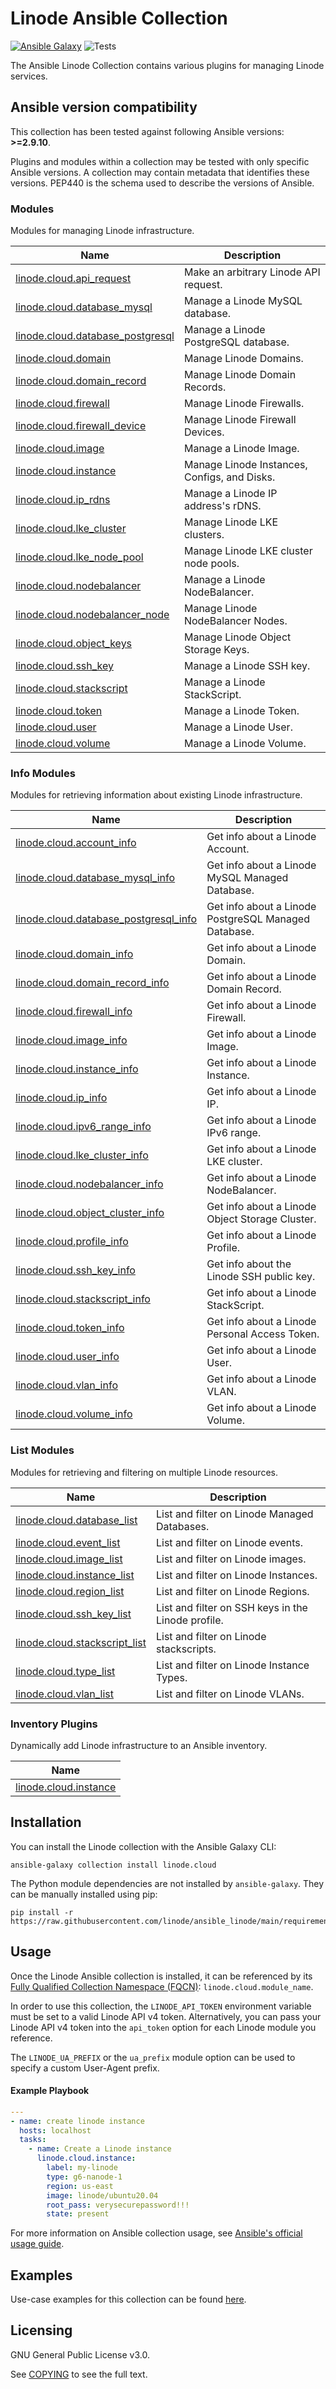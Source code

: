 # Linode Ansible Collection
[![Ansible Galaxy](https://img.shields.io/badge/galaxy-linode.cloud-660198.svg?style=flat)](https://galaxy.ansible.com/linode/cloud/) 
![Tests](https://img.shields.io/github/actions/workflow/status/linode/ansible_linode/integration-tests.yml?branch=main)

The Ansible Linode Collection contains various plugins for managing Linode services.

<!--start requires_ansible-->
## Ansible version compatibility

This collection has been tested against following Ansible versions: **>=2.9.10**.

Plugins and modules within a collection may be tested with only specific Ansible versions.
A collection may contain metadata that identifies these versions.
PEP440 is the schema used to describe the versions of Ansible.
<!--end requires_ansible-->

<!--start collection content-->
### Modules

Modules for managing Linode infrastructure.

Name | Description |
--- | ------------ |
[linode.cloud.api_request](./docs/modules/api_request.md)|Make an arbitrary Linode API request.|
[linode.cloud.database_mysql](./docs/modules/database_mysql.md)|Manage a Linode MySQL database.|
[linode.cloud.database_postgresql](./docs/modules/database_postgresql.md)|Manage a Linode PostgreSQL database.|
[linode.cloud.domain](./docs/modules/domain.md)|Manage Linode Domains.|
[linode.cloud.domain_record](./docs/modules/domain_record.md)|Manage Linode Domain Records.|
[linode.cloud.firewall](./docs/modules/firewall.md)|Manage Linode Firewalls.|
[linode.cloud.firewall_device](./docs/modules/firewall_device.md)|Manage Linode Firewall Devices.|
[linode.cloud.image](./docs/modules/image.md)|Manage a Linode Image.|
[linode.cloud.instance](./docs/modules/instance.md)|Manage Linode Instances, Configs, and Disks.|
[linode.cloud.ip_rdns](./docs/modules/ip_rdns.md)|Manage a Linode IP address's rDNS.|
[linode.cloud.lke_cluster](./docs/modules/lke_cluster.md)|Manage Linode LKE clusters.|
[linode.cloud.lke_node_pool](./docs/modules/lke_node_pool.md)|Manage Linode LKE cluster node pools.|
[linode.cloud.nodebalancer](./docs/modules/nodebalancer.md)|Manage a Linode NodeBalancer.|
[linode.cloud.nodebalancer_node](./docs/modules/nodebalancer_node.md)|Manage Linode NodeBalancer Nodes.|
[linode.cloud.object_keys](./docs/modules/object_keys.md)|Manage Linode Object Storage Keys.|
[linode.cloud.ssh_key](./docs/modules/ssh_key.md)|Manage a Linode SSH key.|
[linode.cloud.stackscript](./docs/modules/stackscript.md)|Manage a Linode StackScript.|
[linode.cloud.token](./docs/modules/token.md)|Manage a Linode Token.|
[linode.cloud.user](./docs/modules/user.md)|Manage a Linode User.|
[linode.cloud.volume](./docs/modules/volume.md)|Manage a Linode Volume.|


### Info Modules

Modules for retrieving information about existing Linode infrastructure.

Name | Description |
--- | ------------ |
[linode.cloud.account_info](./docs/modules/account_info.md)|Get info about a Linode Account.|
[linode.cloud.database_mysql_info](./docs/modules/database_mysql_info.md)|Get info about a Linode MySQL Managed Database.|
[linode.cloud.database_postgresql_info](./docs/modules/database_postgresql_info.md)|Get info about a Linode PostgreSQL Managed Database.|
[linode.cloud.domain_info](./docs/modules/domain_info.md)|Get info about a Linode Domain.|
[linode.cloud.domain_record_info](./docs/modules/domain_record_info.md)|Get info about a Linode Domain Record.|
[linode.cloud.firewall_info](./docs/modules/firewall_info.md)|Get info about a Linode Firewall.|
[linode.cloud.image_info](./docs/modules/image_info.md)|Get info about a Linode Image.|
[linode.cloud.instance_info](./docs/modules/instance_info.md)|Get info about a Linode Instance.|
[linode.cloud.ip_info](./docs/modules/ip_info.md)|Get info about a Linode IP.|
[linode.cloud.ipv6_range_info](./docs/modules/ipv6_range_info.md)|Get info about a Linode IPv6 range.|
[linode.cloud.lke_cluster_info](./docs/modules/lke_cluster_info.md)|Get info about a Linode LKE cluster.|
[linode.cloud.nodebalancer_info](./docs/modules/nodebalancer_info.md)|Get info about a Linode NodeBalancer.|
[linode.cloud.object_cluster_info](./docs/modules/object_cluster_info.md)|Get info about a Linode Object Storage Cluster.|
[linode.cloud.profile_info](./docs/modules/profile_info.md)|Get info about a Linode Profile.|
[linode.cloud.ssh_key_info](./docs/modules/ssh_key_info.md)|Get info about the Linode SSH public key.|
[linode.cloud.stackscript_info](./docs/modules/stackscript_info.md)|Get info about a Linode StackScript.|
[linode.cloud.token_info](./docs/modules/token_info.md)|Get info about a Linode Personal Access Token.|
[linode.cloud.user_info](./docs/modules/user_info.md)|Get info about a Linode User.|
[linode.cloud.vlan_info](./docs/modules/vlan_info.md)|Get info about a Linode VLAN.|
[linode.cloud.volume_info](./docs/modules/volume_info.md)|Get info about a Linode Volume.|


### List Modules

Modules for retrieving and filtering on multiple Linode resources.

Name | Description |
--- | ------------ |
[linode.cloud.database_list](./docs/modules/database_list.md)|List and filter on Linode Managed Databases.|
[linode.cloud.event_list](./docs/modules/event_list.md)|List and filter on Linode events.|
[linode.cloud.image_list](./docs/modules/image_list.md)|List and filter on Linode images.|
[linode.cloud.instance_list](./docs/modules/instance_list.md)|List and filter on Linode Instances.|
[linode.cloud.region_list](./docs/modules/region_list.md)|List and filter on Linode Regions.|
[linode.cloud.ssh_key_list](./docs/modules/ssh_key_list.md)|List and filter on SSH keys in the Linode profile.|
[linode.cloud.stackscript_list](./docs/modules/stackscript_list.md)|List and filter on Linode stackscripts.|
[linode.cloud.type_list](./docs/modules/type_list.md)|List and filter on Linode Instance Types.|
[linode.cloud.vlan_list](./docs/modules/vlan_list.md)|List and filter on Linode VLANs.|


### Inventory Plugins

Dynamically add Linode infrastructure to an Ansible inventory.

Name |
--- |
[linode.cloud.instance](./docs/inventory/instance.rst)|


<!--end collection content-->

## Installation

You can install the Linode collection with the Ansible Galaxy CLI:

```shell
ansible-galaxy collection install linode.cloud
```

The Python module dependencies are not installed by `ansible-galaxy`.  They can
be manually installed using pip:

```shell
pip install -r https://raw.githubusercontent.com/linode/ansible_linode/main/requirements.txt
```

## Usage
Once the Linode Ansible collection is installed, it can be referenced by its [Fully Qualified Collection Namespace (FQCN)](https://github.com/ansible-collections/overview#terminology): `linode.cloud.module_name`.

In order to use this collection, the `LINODE_API_TOKEN` environment variable must be set to a valid Linode API v4 token. 
Alternatively, you can pass your Linode API v4 token into the `api_token` option for each Linode module you reference.

The `LINODE_UA_PREFIX` or the `ua_prefix` module option can be used to specify a custom User-Agent prefix.

#### Example Playbook
```yaml
---
- name: create linode instance
  hosts: localhost
  tasks:
    - name: Create a Linode instance    
      linode.cloud.instance:
        label: my-linode
        type: g6-nanode-1
        region: us-east
        image: linode/ubuntu20.04
        root_pass: verysecurepassword!!!
        state: present
```

For more information on Ansible collection usage, see [Ansible's official usage guide](https://docs.ansible.com/ansible/latest/user_guide/collections_using.html).

## Examples

Use-case examples for this collection can be found [here](./examples/README.md).

## Licensing

GNU General Public License v3.0.

See [COPYING](COPYING) to see the full text.